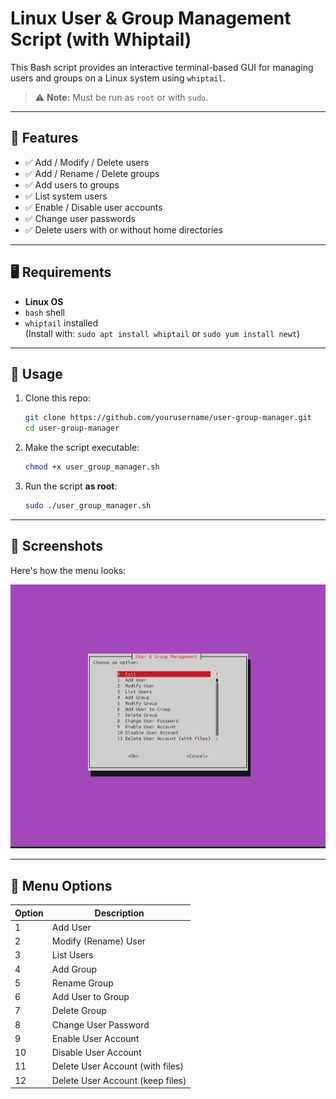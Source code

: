 #  Linux User & Group Management Script (with Whiptail)

This Bash script provides an interactive terminal-based GUI for managing users and groups on a Linux system using `whiptail`.

> ⚠️ **Note:** Must be run as `root` or with `sudo`.

---

## 📌 Features

- ✅ Add / Modify / Delete users
- ✅ Add / Rename / Delete groups
- ✅ Add users to groups
- ✅ List system users
- ✅ Enable / Disable user accounts
- ✅ Change user passwords
- ✅ Delete users with or without home directories

---

## 🖥️ Requirements

- **Linux OS**
- `bash` shell
- `whiptail` installed  
  (Install with: `sudo apt install whiptail` or `sudo yum install newt`)

---

## 🚀 Usage

1. Clone this repo:
    ```bash
    git clone https://github.com/yourusername/user-group-manager.git
    cd user-group-manager
    ```

2. Make the script executable:
    ```bash
    chmod +x user_group_manager.sh
    ```

3. Run the script **as root**:
    ```bash
    sudo ./user_group_manager.sh
    ```

---

## 📸 Screenshots
Here's how the menu looks:

![User Group Management Menu](images/menu1.png)

---

## 🧾 Menu Options

| Option | Description                             |
|--------|-----------------------------------------|
| 1      | Add User                                |
| 2      | Modify (Rename) User                    |
| 3      | List Users                              |
| 4      | Add Group                               |
| 5      | Rename Group                            |
| 6      | Add User to Group                       |
| 7      | Delete Group                            |
| 8      | Change User Password                    |
| 9      | Enable User Account                     |
| 10     | Disable User Account                    |
| 11     | Delete User Account (with files)        |
| 12     | Delete User Account (keep files)        |


